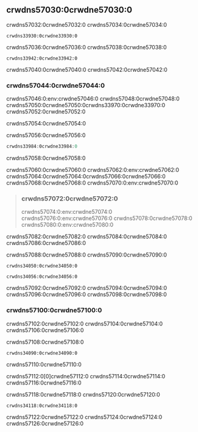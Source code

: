 ## crwdns57030:0crwdne57030:0

crwdns57032:0crwdne57032:0 crwdns57034:0crwdne57034:0

```console
crwdns33930:0crwdne33930:0
```

crwdns57036:0crwdne57036:0 crwdns57038:0crwdne57038:0

```console
crwdns33942:0crwdne33942:0
```

crwdns57040:0crwdne57040:0 crwdns57042:0crwdne57042:0

### crwdns57044:0crwdne57044:0

crwdns57046:0:env:crwdne57046:0 crwdns57048:0crwdne57048:0 crwdns57050:0crwdne57050:0<!-- ignore
-->crwdns33970:0crwdne33970:0 crwdns57052:0crwdne57052:0

crwdns57054:0crwdne57054:0

<span class="filename">crwdns57056:0crwdne57056:0</span>

```rust
crwdns33984:0crwdne33984:0
```


<span class="caption">crwdns57058:0crwdne57058:0</span>

crwdns57060:0crwdne57060:0 crwdns57062:0:env:crwdne57062:0 crwdns57064:0crwdne57064:0<!-- ignore -->crwdns57066:0crwdne57066:0 crwdns57068:0crwdne57068:0 crwdns57070:0:env:crwdne57070:0

> ### crwdns57072:0crwdne57072:0
> 
> crwdns57074:0:env:crwdne57074:0 crwdns57076:0:env:crwdne57076:0 crwdns57078:0crwdne57078:0 crwdns57080:0:env:crwdne57080:0

crwdns57082:0crwdne57082:0 crwdns57084:0crwdne57084:0 crwdns57086:0crwdne57086:0

crwdns57088:0crwdne57088:0 crwdns57090:0crwdne57090:0

```console
crwdns34050:0crwdne34050:0
```

```console
crwdns34056:0crwdne34056:0
```

crwdns57092:0crwdne57092:0 crwdns57094:0crwdne57094:0 crwdns57096:0crwdne57096:0 crwdns57098:0crwdne57098:0

### crwdns57100:0crwdne57100:0

crwdns57102:0crwdne57102:0 crwdns57104:0crwdne57104:0 crwdns57106:0crwdne57106:0

<span class="filename">crwdns57108:0crwdne57108:0</span>

```rust,should_panic,noplayground
crwdns34090:0crwdne34090:0
```


<span class="caption">crwdns57110:0crwdne57110:0</span>

crwdns57112:0[0]crwdne57112:0 crwdns57114:0crwdne57114:0 crwdns57116:0crwdne57116:0

crwdns57118:0crwdne57118:0 crwdns57120:0crwdne57120:0

```console
crwdns34118:0crwdne34118:0
```

crwdns57122:0crwdne57122:0 crwdns57124:0crwdne57124:0 crwdns57126:0crwdne57126:0
